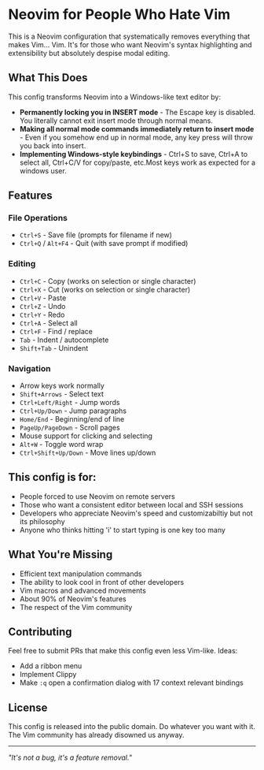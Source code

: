 # Neovim for People Who Hate Vim

This is a Neovim configuration that systematically removes everything that makes Vim... Vim. It's for those who want Neovim's syntax highlighting and extensibility but absolutely despise modal editing.

## What This Does

This config transforms Neovim into a Windows-like text editor by:

- **Permanently locking you in INSERT mode** - The Escape key is disabled. You literally cannot exit insert mode through normal means.
- **Making all normal mode commands immediately return to insert mode** - Even if you somehow end up in normal mode, any key press will throw you back into insert.
- **Implementing Windows-style keybindings** - Ctrl+S to save, Ctrl+A to select all, Ctrl+C/V for copy/paste, etc.Most keys work as expected for a windows user.

## Features

### File Operations
- `Ctrl+S` - Save file (prompts for filename if new)
- `Ctrl+Q` / `Alt+F4` - Quit (with save prompt if modified)

### Editing
- `Ctrl+C` - Copy (works on selection or single character)
- `Ctrl+X` - Cut (works on selection or single character)
- `Ctrl+V` - Paste
- `Ctrl+Z` - Undo
- `Ctrl+Y` - Redo
- `Ctrl+A` - Select all
- `Ctrl+F` - Find / replace
- `Tab` - Indent / autocomplete
- `Shift+Tab` - Unindent

### Navigation
- Arrow keys work normally
- `Shift+Arrows` - Select text
- `Ctrl+Left/Right` - Jump words
- `Ctrl+Up/Down` - Jump paragraphs
- `Home/End` - Beginning/end of line
- `PageUp/PageDown` - Scroll pages
- Mouse support for clicking and selecting
- `Alt+W` - Toggle word wrap
- `Ctrl+Shift+Up/Down` - Move lines up/down

## This config is for:

- People forced to use Neovim on remote servers
- Those who want a consistent editor between local and SSH sessions  
- Developers who appreciate Neovim's speed and customizabiltiy but not its philosophy
- Anyone who thinks hitting 'i' to start typing is one key too many

## What You're Missing

- Efficient text manipulation commands
- The ability to look cool in front of other developers
- Vim macros and advanced movements
- About 90% of Neovim's features
- The respect of the Vim community

## Contributing

Feel free to submit PRs that make this config even less Vim-like. Ideas:
- Add a ribbon menu
- Implement Clippy
- Make `:q` open a confirmation dialog with 17 context relevant bindings

## License

This config is released into the public domain. Do whatever you want with it. The Vim community has already disowned us anyway.

---

*"It's not a bug, it's a feature removal."*
